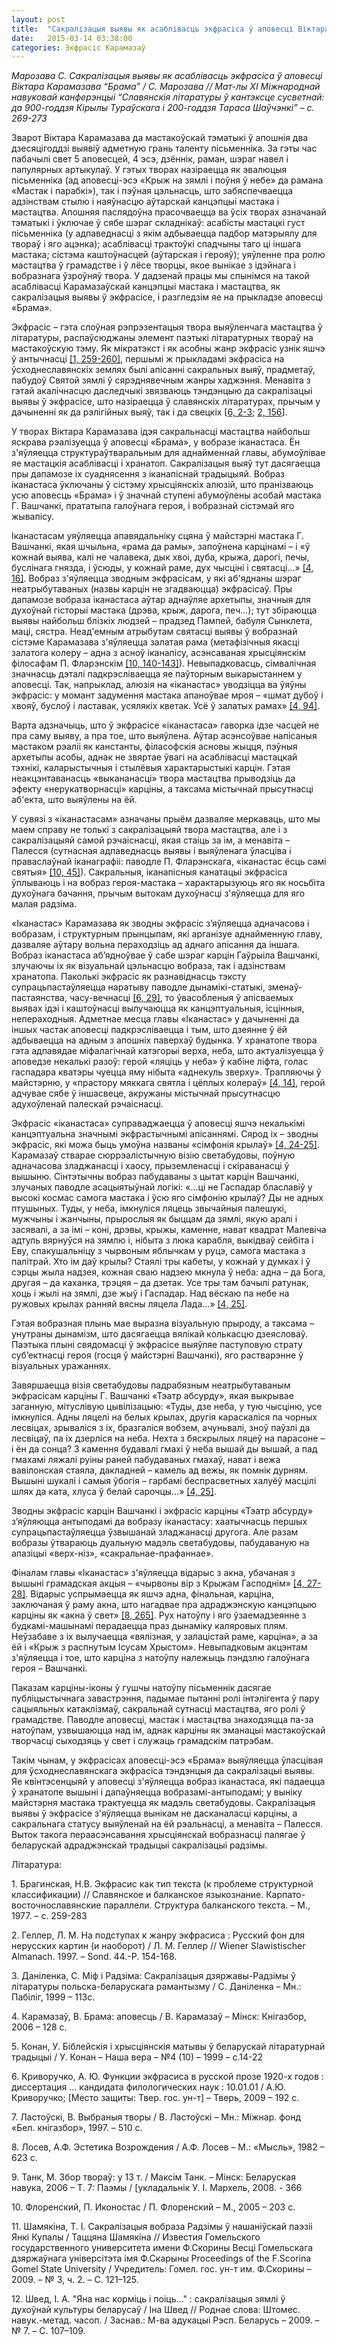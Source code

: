 ```yaml
---
layout: post
title:  "Сакралізацыя выявы як асаблівасць экфрасіса ў аповесці Віктара Карамазава «Брама» "
date:   2015-03-14 03:38:00
categories: Экфраcіс Карамазаў
---
```


*Марозава С. Сакралізацыя выявы як асаблівасць экфрасіса ў аповесці Віктара Карамазава “Брама” /  С. Марозава // Мат-лы XI Міжнароднай навуковай канферэнцыі “Славянскія літаратуры ў кантэксце сусветнай: да 900-годдзя Кірылы Тураўскага і 200-годдзя Тараса Шаўчэнкі” – с. 269-273*

Зварот Віктара Карамазава да мастакоўскай тэматыкі ў апошнія два дзесяцігоддзі выявіў адметную грань таленту пісьменніка. За гэты час пабачылі свет 5 аповесцей, 4 эсэ, дзённік, раман, шэраг навел і папулярных артыкулаў. У гэтых творах назіраецца як эвалюцыя пісьменніка (ад аповесці-эсэ «Крыж на зямлі і поўня ў небе» да рамана «Мастак і парабкі»), так і пэўная цэльнасць, што забяспечваецца адзінствам стылю і наяўнасцю аўтарскай канцэпцыі мастака і мастацтва. Апошняя паслядоўна прасочваецца ва ўсіх творах азначанай тэматыкі і ўключае ў сябе шэраг складнікаў: асабісты мастацкі густ пісьменніка (у адпаведнасці з якім адбываецца падбор матэрыялу для твораў і яго  ацэнка); асаблівасці трактоўкі спадчыны таго ці іншага мастака; сістэма каштоўнасцей (аўтарская і герояў); уяўленне пра ролю мастацтва ў грамадстве і ў лёсе творцы, якое вынікае з ідэйнага і вобразнага ўзроўняў твора. У дадзенай працы мы спынімся на такой асаблівасці Карамазаўскай канцэпцыі мастака і мастацтва, як сакралізацыя выявы ў экфрасісе, і разгледзім яе на прыкладзе аповесці «Брама». 

Экфрасіс – гэта слоўная рэпрэзентацыя твора выяўленчага мастацтва ў літаратуры, распаўсюджаны элемент паэтыкі літаратурных твораў на мастакоўскую тэму. Як мікратэкст і як асобны жанр экфрасіс узнік яшчэ ў антычнасці [[1, 259-260]](#kn1), першымі ж прыкладамі экфрасіса на ўсходнеславянскіх землях былі апісанні сакральных выяў, прадметаў, пабудоў Святой зямлі ў сярэднявечным жанры хаджэння. Менавіта з гэтай акалічнасцю даследчыкі звязваюць тэндэнцыю да сакралізацыі выявы ў экфрасісе, што назіраецца ў славянскіх літаратурах, прычым у дачыненні як да рэлігійных выяў, так і да свецкіх [[6, 2-3](#kn6);  [2, 156](#kn2)]. 

У творах Віктара Карамазава ідэя сакральнасці мастацтва найбольш яскрава рэалізуецца ў аповесці «Брама», у вобразе іканастаса. Ён з'яўляецца структураўтваральным для аднайменнай главы, абумоўлівае яе мастацкія асаблівасці і хранатоп. Сакралізацыя выяў тут дасягаецца пры дапамозе іх суаднясення з іканапіснай традыцыяй. Вобраз іканастаса ўключаны ў сістэму хрысціянскіх алюзій, што пранізваюць усю аповесць «Брама» і ў значнай ступені абумоўлены асобай мастака Г. Вашчанкі, прататыпа галоўнага героя, і вобразнай сістэмай яго жывапісу. 

Іканастасам уяўляецца апавядальніку сцяна ў майстэрні мастака Г. Вашчанкі, якая шчыльна, «рама да рамы», запоўнена карцінамі – і «ў кожнай выява, калі не чалавека, дык хвоі, дуба, крыжа, дарогі, печы, буслінага гнязда, і ўсюды, у кожнай раме, дух чысціні і святасці...» [[4, 16]](#kn4). Вобраз з'яўляецца зводным экфрасісам, у які аб'яднаны шэраг неатрыбутаваных (назвы карцін не згадваюцца) экфрасісаў. Пры дапамозе вобраза іканастаса аўтар аднаўляе архетыпы, значныя для духоўнай гісторыі мастака (дрэва, крыж, дарога, печ…); тут збіраюцца выявы найбольш блізкіх людзей – прадзед Пампей, бабуля Сынклета, маці, сястра. Неад'емным атрыбутам святасці выявы ў вобразнай сістэме Карамазава з'яўляецца залатая рама (метафізічныя якасці залатога колеру – адна з асноў іканапісу, асэнсаваная хрысціянскім філосафам П. Фларэнскім [[10, 140-143]](#kn10)). Невыпадковасць, сімвалічная значнасць дэталі падкрэсліваецца яе паўторным выкарыстаннем у аповесці. Так, напрыклад, алюзія на «іканастас» уводзіцца ва ўяўны экфрасіс: у момант задумення мастака апаноўвае мроя – «шмат дубоў і хвояў, буслоў і ластавак, усялякіх кветак. Усё ў залатых рамах» [[4, 94]](#kn4).

Варта адзначыць, што ў экфрасісе «іканастаса» гаворка ідзе часцей не пра саму выяву, а пра тое, што выяўлена. Аўтар асэнсоўвае напісаныя мастаком рэаліі як канстанты, філасофскія асновы жыцця, пэўныя архетыпы асобы, аднак не звяртае ўвагі на асаблівасці мастацкай тэхнікі, каларыстычныя і стылёвыя характарыстыкі карцін. Гэтая неакцэнтаванасць «выкананасці» твора мастацтва прыводзіць да эфекту «нерукатворнасці» карціны, а таксама містычнай прысутнасці аб'екта, што выяўлены на ёй. 

 У сувязі з «іканастасам» азначаны прыём дазваляе меркаваць, што мы маем справу не толькі з сакралізацыяй твора мастацтва, але і з сакралізацыяй самой рэчаіснасці, якая стаіць за ім, а менавіта – Палесся (сутнасная адпаведнасць выявы і выяўленага ўласціва і праваслаўнай іканаграфіі: паводле П. Фларэнскага, «іканастас ёсць самі святыя» [[10, 45]](#kn10)). Сакральныя, іканапісныя канатацыі экфрасіса ўплываюць і на вобраз героя-мастака –  характарызуюць яго як носьбіта духоўнага бачання, прычым вытокам духоўнасці з'яўляецца для яго малая радзіма.  

«Іканастас» Карамазава як зводны экфрасіс з’яўляецца адначасова і вобразам, і структурным прынцыпам, які арганізуе аднайменную главу, дазваляе аўтару вольна пераходзіць ад аднаго апісання да іншага. Вобраз іканастаса аб’ядноўвае ў сабе шэраг карцін Гаўрыіла Вашчанкі, злучаючы іх як візуальнай цэльнасцю вобраза, так і адзінствам хранатопа. Паколькі экфрасіс як разнавіднасць тэксту супрацьпастаўляецца наратыву паводле дынамікі-статыкі, зменаў-пастаянства, часу-вечнасці [[6, 29]](#kn6), то ўвасобленыя ў апісваемых выявах ідэі і каштоўнасці вылучаюцца як канцэптуальныя, ісцінныя, непераходныя. Адметнае месца главы «Іканастас» у дачыненні да іншых частак аповесці падкрэсліваецца і тым, што дзеянне ў ёй адбываецца на адным з апошніх паверхаў будынка. У хранатопе твора гэта адпавядае міфалагічнай катэгорыі верха, неба, што актуалізуецца ў аповедзе некалькі разоў: герой «ляціць у неба» ў кабіне ліфта, голас гаспадара кватэры чуецца яму нібыта «аднекуль зверху». Трапляючы ў майстэрню, у «прастору мяккага святла і цёплых колераў» [[4, 14]](#kn4), герой адчувае сябе ў іншасвеце, акружаны містычнай прысутнасцю адухоўленай палескай рэчаіснасці. 

Экфрасіс «іканастаса» суправаджаецца ў аповесці яшчэ некалькімі канцэптуальна значнымі экфрастычнымі апісаннямі. Сярод іх – зводны экфрасіс, які можа быць умоўна названы «сімфонія крылаў» [[4, 24-25]](#kn4). Карамазаў стварае сюррэалістычную візію светабудовы, поўную адначасова зладжанасці і хаосу, прыземленасці і скіраванасці ў вышыню. Сінтэтычны вобраз пабудаваны з цытат карцін Вашчанкі, злучаных паводле асацыятыўнай логікі: «…ці не Гаспадар блаславіў у высокі космас самога мастака і ўсю яго сімфонію крылаў? Ды не адных птушыных. Туды, у неба, імкнуліся ляцець звычайныя палешукі, мужчыны і жанчыны, прырослыя як быццам да зямлі, якую аралі і засявалі, а за імі – коні, дрэвы, крыжы, каменне, нават квадрат Малевіча адтуль вярнуўся на зямлю і, нібыта з люка карабля, выкідваў сейбіта і Еву, спакушальніцу з чырвоным яблычкам у руцэ, самога мастака з палітрай. Хто ім даў крылы? Стаялі тры кабеты, у кожнай у думках і ў сэрцы жыла надзея, кожная сваю надзею мкнула ў неба: адна – да Бога, другая – да каханка, трэцяя – да дзетак. Усе тры там бачылі ратунак, хоць і жылі на зямлі, дзе жыў і Гаспадар. Над вёскаю па небе на ружовых крылах ранняй вясны ляцела Лада…» [[4, 25]](#kn4).

Гэтая вобразная плынь мае выразна візуальную прыроду, а таксама – унутраны дынамізм, што дасягаецца вялікай колькасцю дзеясловаў. Паэтыка плыні свядомасці ў экфрасісе выяўляе паступовую страту суб’ектнасці героя (госця ў майстэрні Вашчанкі), яго растварэнне ў візуальных уражаннях.

Завяршаецца візія светабудовы падрабязным неатрыбутаваным экфрасісам карціны Г. Вашчанкі «Тэатр абсурду», якая выкрывае заганную, мітуслівую цывілізацыю: «Туды, дзе неба, у тую чысціню, усе імкнуліся. Адны ляцелі на белых крылах, другія караскаліся па чорных лесвіцах, зрываліся з іх, бразгаліся вобзем, ачуньвалі, зноў паўзлі да лесвіцаў, па іх дзерліся на неба. Нехта з бяскрылых ляцеў на парасоне – і ён да сонца? З камення будавалі гмахі ў неба вышай ды вышай, а пад гмахамі ляжалі руіны раней пабудаваных гмахаў, нават і вежа вавілонская стаяла, дакладней – камель ад вежы, як помнік дурням. Вышыні шукалі і самыя ўбогія – гарбамі беспрасветных халуёў масцілі шлях да ката, хлуса ў белай сарочцы…» [[4, 25]](#kn4).

Зводны экфрасіс карцін Вашчанкі і экфрасіс карціны «Тэатр абсурду» з’яўляюцца антыподамі да вобразу іканастасу: хаатычнасць першых супрацьпастаўляецца ўзвышанай зладжанасці другога. Але разам вобразы ўтвараюць дуальную мадэль светабудовы, пабудаваную на апазіцыі «верх-ніз», «сакральнае-прафаннае». 

Фіналам главы «Іканастас» з'яўляецца відарыс з акна, убачаная з вышыні грамадская акцыя – «чырвоны вір з Крыжам Гасподнім» [[4, 27-28]](#kn4). Відарыс успрымаецца як яшчэ адна, фінальная, карціна, заключаная ў раму акна, што нагадвае пра адраджэнскую канцэпцыю карціны як «акна ў свет» [[8, 265]](#kn8). Рух натоўпу і яго ўзаемадзеянне з будкамі-машынамі перадаецца праз дынаміку каляровых плям. Неўзабаве з іх вылучаецца «вялізная, у залацістай раме, карціна», а за ёй і «Крыж з распнутым Ісусам Хрыстом». Невыпадковым акцэнтам з'яўляецца і тое, што карціна з натоўпу належыць пэндзлю галоўнага героя – Вашчанкі. 

Паказам карціны-іконы ў гушчы натоўпу пісьменнік дасягае публіцыстычнага завастрэння, падымае пытанні ролі інтэлігента ў пару сацыяльных катаклізмаў, сакральнай сутнасці мастацтва, яго ролі ў грамадстве. Паводле аповесці, мастак і мастацтва знаходзяцца па-за натоўпам, узвышаюцца над ім, аднак карціны як эманацыі мастакоўскай творчасці сыходзяць у свет і служаць грамадскім патрэбам.

Такім чынам, у экфрасісах аповесці-эсэ «Брама» выяўляецца ўласцівая для ўсходнеславянскага экфрасіса тэндэнцыя да сакралізацыі выявы. Яе квінтэсенцыяй у аповесці з'яўляецца вобраз іканастаса, які падаецца ў хранатопе вышыні і дапаўняецца вобразамі-антыподамі; у выніку майстэрня мастака трактуецца як мадэль светабудовы. Сакралізацыя выявы ў экфрасісе з'яўляецца вынікам не дасканаласці карціны, а сакральнага статусу выяўленай на ёй рэальнасці, а менавіта – Палесся. Выток такога пераасэнсавання хрысціянскай вобразнасці палягае ў беларускай адраджэнскай традыцыі сакралізацыі радзімы.

Літаратура:

<a name='kn1'></a>1.	Брагинская, Н.В. Экфрасис как тип текста (к проблеме структурной классификации) // Славянское и балканское языкознание. Карпато-восточнославянские параллели. Структура балканского текста. – М., 1977. – с. 259-283

<a name='kn2'></a>2.	Геллер, Л. М. На подступах к жанру экфрасиса : Русский фон для нерусских картин (и наоборот) / Л. М. Геллер // Wiener Slawistischer Almanach. 1997. – Sond. 44.-P. 154-168.

<a name='kn3'></a>3.	Даніленка, С. Міф і Радзіма: Сакралізацыя дзяржавы-Радзімы ў літаратуры польска-беларускага рамантызму / C. Даніленка  – Мн.: Пабіліг, 1999 – 113с. 

<a name='kn4'></a>4.	Карамазаў, В. Брама: аповесць / В. Карамазаў – Мінск: Кнігазбор, 2006 – 128 с.

<a name='kn5'></a>5.	Конан, У. Біблейскія і хрысціянскія матывы ў беларускай літаратурнай традыцыі / У. Конан  – Наша вера – №4 (10) – 1999 – с.14-22

<a name='kn6'></a>6.	Криворучко, А. Ю. Функции экфрасиса в русской прозе 1920-х годов : диссертация ... кандидата филологических наук : 10.01.01 / А.Ю. Криворучко; [Место защиты: Твер. гос. ун-т] – Тверь, 2009 – 192 с. 

<a name='kn7'></a>7.	Ластоўскі, В. Выбраныя творы / В. Ластоўскі – Мн.: Міжнар. фонд «Бел. кнігазбор», 1997. – 510 с.

<a name='kn8'></a>8.	Лосев, А.Ф. Эстетика Возрождения / А.Ф. Лосев – М.: «Мысль», 1982 – 623 с.

<a name='kn9'></a>9.	Танк, М. Збор твораў: у 13 т. / Максім Танк. – Мінск: Беларуская навука, 2006 – Т. 7: Паэмы / [укладальнік У. І. Мархель, 2008. - 366

<a name='kn10'></a>10.	Флоренский, П. Иконостас / П. Флоренский – М., 2005 – 203 с. 

<a name='kn11'></a>11.	Шамякіна, Т. І. Сакралізацыя вобраза Радзімы ў нашаніўскай паэзіі Янкі Купалы / Таццяна Шамякіна // Известия Гомельского государственного университета имени Ф.Скорины Весцi Гомельскага дзяржаўнага універсітэта імя Ф.Скарыны Proceedings of the F.Scorina Gomel State University / Учредитель: Гомел. гос. ун-т им. Ф.Скорины – 2009. – № 3, ч. 2. – С. 121–125. 

<a name='kn12'></a>12.	Швед, І. А. "Яна нас корміць і поіць..." : сакралізацыя зямлі ў духоўнай культуры беларусаў / Іна Швед // Роднае слова: Штомес. навук.-метад. часоп. / Заснав.: М-ва адукацыі Рэсп. Беларусь – 2009. – № 7. – С. 107–109.





